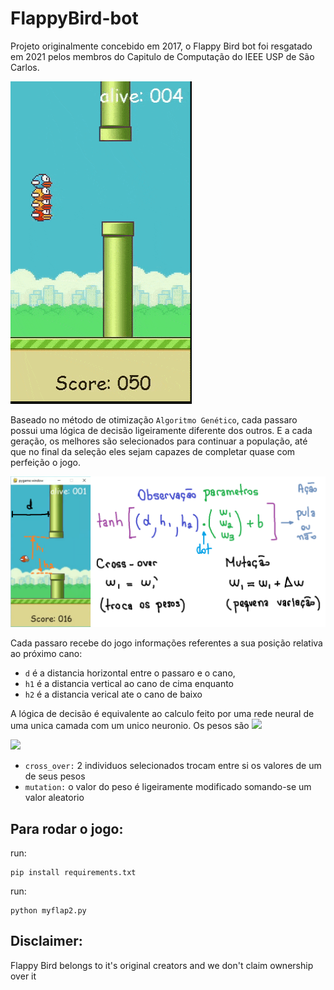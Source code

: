# FlappyBird-bot
Projeto originalmente concebido em 2017, o Flappy Bird bot foi resgatado em 2021 pelos membros do Capitulo de Computação do IEEE USP de São Carlos.

![](images/flap_last.gif)

Baseado no método de otimização `Algoritmo Genético`, cada passaro possui uma lógica de decisão ligeiramente diferente dos outros. E a cada geração, os melhores são selecionados para continuar a população, até que no final da seleção eles sejam capazes de completar quase com perfeição o jogo.

![](./images/image.png)

Cada passaro recebe do jogo informações referentes a sua posição relativa ao próximo cano:
* `d` é a distancia horizontal entre o passaro e o cano, 
* `h1` é a distancia vertical ao cano de cima enquanto 
* `h2` é a distancia verical ate o cano de baixo

A lógica de decisão é equivalente ao calculo feito por uma rede neural de uma unica camada com um unico neuronio. Os pesos são <img src="https://render.githubusercontent.com/render/math?math={\color{yellow}w_1, w_2, w_3, b}">

<img src="https://render.githubusercontent.com/render/math?math={\color{yellow}tanh([d, h_1, h_2]\cdot[w_1, w_2, w_3]' + b) > 0.5 \Rightarrow Pula}">

* `cross_over:` 2 individuos selecionados trocam entre si os valores de um de seus pesos
* `mutation:` o valor do peso é ligeiramente modificado somando-se um valor aleatorio

## Para rodar o jogo:
run: 
```
pip install requirements.txt
```

run:
```
python myflap2.py
```

## Disclaimer:
Flappy Bird belongs to it's original creators and we don't claim ownership over it
